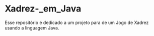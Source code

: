 # Xadrez-_em_Java
Esse repositório é  dedicado a um projeto para de um Jogo de Xadrez usando a linguagem Java.
